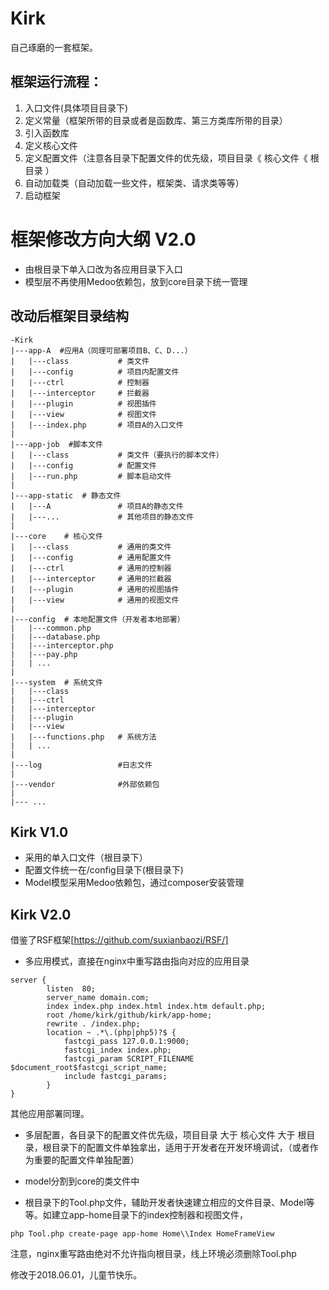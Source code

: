 # Kirk
自己琢磨的一套框架。

## 框架运行流程：
1. 入口文件(具体项目目录下)
2. 定义常量（框架所带的目录或者是函数库、第三方类库所带的目录）
3. 引入函数库
4. 定义核心文件
5. 定义配置文件（注意各目录下配置文件的优先级，项目目录《 核心文件《 根目录 ）
4. 自动加载类（自动加载一些文件，框架类、请求类等等）
5. 启动框架

# 框架修改方向大纲 V2.0
* 由根目录下单入口改为各应用目录下入口
* 模型层不再使用Medoo依赖包，放到core目录下统一管理

## 改动后框架目录结构
```
-Kirk
|---app-A  #应用A（同理可部署项目B、C、D...）
|   |---class           # 类文件
|   |---config          # 项目内配置文件
|   |---ctrl            # 控制器
|   |---interceptor     # 拦截器
|   |---plugin          # 视图插件
|   |---view            # 视图文件
|   |---index.php       # 项目A的入口文件
|
|---app-job  #脚本文件
|   |---class           # 类文件（要执行的脚本文件）
|   |---config          # 配置文件
|   |---run.php         # 脚本启动文件
|
|---app-static  # 静态文件
|   |---A               # 项目A的静态文件
|   |---...             # 其他项目的静态文件
|
|---core    # 核心文件
|   |---class           # 通用的类文件
|   |---config          # 通用配置文件
|   |---ctrl            # 通用的控制器
|   |---interceptor     # 通用的拦截器
|   |---plugin          # 通用的视图插件
|   |---view            # 通用的视图文件
|
|---config  # 本地配置文件（开发者本地部署）
|   |---common.php
|   |---database.php
|   |---interceptor.php
|   |---pay.php
|   | ...
|
|---system  # 系统文件
|   |---class
|   |---ctrl
|   |---interceptor
|   |---plugin
|   |---view
|   |---functions.php   # 系统方法
|   | ...
|
|---log                 #日志文件
|
|---vendor              #外部依赖包
|
|--- ...
```
## Kirk V1.0 
* 采用的单入口文件（根目录下）
* 配置文件统一在/config目录下(根目录下)
* Model模型采用Medoo依赖包，通过composer安装管理

## Kirk V2.0 
借鉴了RSF框架[https://github.com/suxianbaozi/RSF/]
* 多应用模式，直接在nginx中重写路由指向对应的应用目录
```
server {
        listen  80;
        server_name domain.com;
        index index.php index.html index.htm default.php;
        root /home/kirk/github/kirk/app-home;
        rewrite . /index.php;
        location ~ .*\.(php|php5)?$ {
            fastcgi_pass 127.0.0.1:9000;
            fastcgi_index index.php;
            fastcgi_param SCRIPT_FILENAME $document_root$fastcgi_script_name;
            include fastcgi_params;
        }
}
```
其他应用部署同理。
* 多层配置，各目录下的配置文件优先级，项目目录 大于 核心文件 大于 根目录，根目录下的配置文件单独拿出，适用于开发者在开发环境调试，（或者作为重要的配置文件单独配置）

* model分割到core的类文件中
* 根目录下的Tool.php文件，辅助开发者快速建立相应的文件目录、Model等等。如建立app-home目录下的index控制器和视图文件，
```
php Tool.php create-page app-home Home\\Index HomeFrameView
```
注意，nginx重写路由绝对不允许指向根目录，线上环境必须删除Tool.php



修改于2018.06.01，儿童节快乐。
